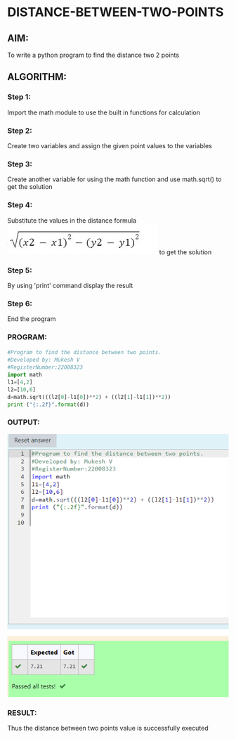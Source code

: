 # DISTANCE-BETWEEN-TWO-POINTS

## AIM:
To write a python program to find the distance two 2 points
## ALGORITHM:
### Step 1: 
Import the math module to use the built in functions for calculation
### Step 2:
Create two variables and assign the given point values to the variables
### Step 3:
Create another variable for using the  math function and use math.sqrt() to get the solution 
### Step 4:
Substitute the values in the distance formula  ![formula](/formula.png)
to get the solution 
### Step 5:
By using 'print' command display the result
### Step 6: 
End the program  
### PROGRAM:
``` python
#Program to find the distance between two points.
#Developed by: Mukesh V
#RegisterNumber:22008323
import math
l1=[4,2]
l2=[10,6]
d=math.sqrt(((l2[0]-l1[0])**2) + ((l2[1]-l1[1])**2))
print ("{:.2f}".format(d))
```
### OUTPUT:
![model](/distance.png)


### RESULT:
Thus the distance between two points value is successfully executed
